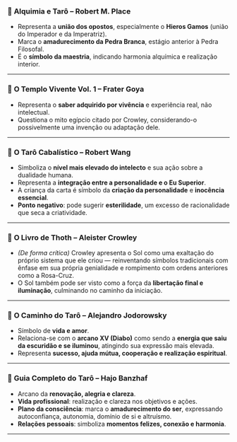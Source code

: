 ### 📘 **Alquimia e Tarô – Robert M. Place**

  * Representa a **união dos opostos**, especialmente o **Hieros Gamos** (união do Imperador e da Imperatriz).
  * Marca o **amadurecimento da Pedra Branca**, estágio anterior à Pedra Filosofal.
  * É o **símbolo da maestria**, indicando harmonia alquímica e realização interior.


---

### 📙 **O Templo Vivente Vol. 1 – Frater Goya**

  * Representa o **saber adquirido por vivência** e experiência real, não intelectual.
  * Questiona o mito egípcio citado por Crowley, considerando-o possivelmente uma invenção ou adaptação dele.


---

### 📕 **O Tarô Cabalístico – Robert Wang**

  * Simboliza o **nível mais elevado do intelecto** e sua ação sobre a dualidade humana.
  * Representa a **integração entre a personalidade e o Eu Superior**.
  * A criança da carta é símbolo da **criação da personalidade** e **inocência essencial**.
  * **Ponto negativo**: pode sugerir **esterilidade**, um excesso de racionalidade que seca a criatividade.

---

### 📒 **O Livro de Thoth – Aleister Crowley**

  * *(De forma crítica)* Crowley apresenta o Sol como uma exaltação do próprio sistema que ele criou — reinventando símbolos tradicionais com ênfase em sua própria genialidade e rompimento com ordens anteriores como a Rosa-Cruz.
  * O Sol também pode ser visto como a força da **libertação final e iluminação**, culminando no caminho da iniciação.
  
---

### 📓 **O Caminho do Tarô – Alejandro Jodorowsky**

  * Símbolo de **vida e amor**.
  * Relaciona-se com o **arcano XV (Diabo)** como sendo a **energia que saiu da escuridão e se iluminou**, atingindo sua expressão mais elevada.
  * Representa **sucesso, ajuda mútua, cooperação e realização espiritual**.

---

### 📗 **Guia Completo do Tarô – Hajo Banzhaf**

  * Arcano da **renovação, alegria e clareza**.
  * **Vida profissional**: realização e clareza nos objetivos e ações.
  * **Plano da consciência**: marca o **amadurecimento do ser**, expressando autoconfiança, autonomia, domínio de si e altruísmo.
  * **Relações pessoais**: simboliza **momentos felizes, conexão e harmonia**.
  
---